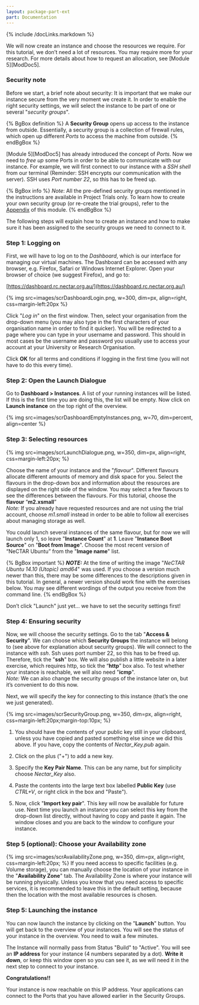 ```yaml
---
layout: package-part-ext
part: Documentation
---
```

{% include /docLinks.markdown %}


We will now create an instance and choose the resources we require. For this tutorial, we don’t need a lot of resources. You may require more for your research. For more details about how to request an allocation, see [Module 5][ModDoc5]. 

### Security note 

Before we start, a brief note about security:
It is important that we make our instance secure from the very moment we create it. In order to enable the right security settings, we will select the instance to be part of one or several "*security groups*". 

{% BgBox definition %}
A **Security Group** opens up access to the instance from outside. Essentially, a security group is a collection of firewall rules, which open up different *Ports* to access the machine from outside. 
{% endBgBox %}

[Module 5][ModDoc5] has already introduced the concept of *Ports*. Now we need to *free up* some Ports in order to be able to communicate with our instance. For example, we will first connect to our instance with a *SSH shell* from our terminal (Reminder: SSH encrypts our communication with the server). SSH uses *Port number 22*, so this has to be freed up. 

{% BgBox info %}
*Note*: All the pre-defined security groups mentioned in the instructions are available in Project Trials only. To learn how to create your own security group (or re-create the trial groups), refer to the  [Appendix](appendix.html) of this module.
{% endBgBox %}

The following steps will explain how to create an instance and how to make sure it has been assigned to the security groups we need to connect to it.

### Step 1: Logging on

First, we will have to log on to the *Dashboard*, which is our interface for managing our virtual machines. The Dashboard can be accessed with any browser, e.g. Firefox, Safari or Windows Internet Explorer. Open your browser of choice (we suggest Firefox), and go to:

[https://dashboard.rc.nectar.org.au/](https://dashboard.rc.nectar.org.au/)

{% img src=images/scrDashboardLogin.png, w=300, dim=px, align=right, css=margin-left:20px %}

Click "*Log in*" on the first window. Then, select your organisation from the drop-down menu (you may also type in the first characters of your organisation name in order to find it quicker). You will be redirected to a page where you can type in your username and password. This should in most cases be the username and password you usually use to access your account at your University or Research Organisation.

Click **OK** for all terms and conditions if logging in the first time (you will not have to do this every time).

### Step 2: Open the Launch Dialogue

Go to **Dashboard >  Instances**. A list of your running instances will be listed. If this is the first time you are doing this, the list will be empty. Now click on **Launch instance** on the top right of the overview.

{% img src=images/scrDashboardEmptyInstances.png, w=70, dim=percent, align=center %}

### Step 3: Selecting resources

{% img src=images/scrLaunchDialogue.png, w=350, dim=px, align=right, css=margin-left:20px; %}

Choose the name of your instance and the "*flavour*". Different flavours allocate different amounts of memory and disk space for you. Select the flavours in the drop-down box and information about the resources are displayed on the right side of the window. You may select a few flavours to see the differences between the flavours. For this tutorial, choose the **flavour** “**m2.xsmall**”    
*Note:* If you already have requested resources and are not using the trial account, choose *m1.small* instead in order to be able to follow all exercises about managing storage as well. 

You could launch several instances of the same flavour, but for now we will launch only 1, so leave "**Instance Count**" at **1**. Leave "**Instance Boot Source**" on "**Boot from Image**". Choose the most recent version of  “NeCTAR Ubuntu”  from the "**Image name**" list.

{% BgBox important %}
**_NOTE:_** At the time of writing the image "*NeCTAR Ubuntu 14.10 (Utopic) amd64*" was used. If you choose a version much newer than this, there may be some differences to the descriptions given in this tutorial. In general, a newer version should work fine with the exercises below. You may see different wordings of the output you receive from the command line. 
{% endBgBox %}

Don’t click "Launch" just yet... we have to set the security settings first!

### Step 4: Ensuring security

Now, we will choose the security settings. Go to the tab "**Access & Security**".
We can choose which **Security Groups** the instance will belong to (see above for explanation about security groups). 
We will connect to the instance with *ssh*. Ssh uses port number 22, so this has to be freed up. Therefore, tick the "**ssh**" box. We will also publish a little website in a later exercise, which requires http, so tick the “**http**” box also. To test whether your instance is reachable, we will also need "**icmp**".    
*Note:* We can also change the security groups of the instance later on, but it’s convenient to do this now.  

Next, we will specify the key for connecting to this instance (that’s the one we just generated).

{% img src=images/scrSecurityGroup.png, w=350, dim=px, align=right, css=margin-left:20px;margin-top:10px; %}

1. You should have the contents of your public key still in your clipboard, unless you have copied and pasted something else since we did this above. If you have, copy the contents of *Nectar_Key.pub* again. 

2. Click on the plus ("+") to add a new key.

3. Specify the **Key Pair Name**. This can be any name, but for simplicity choose *Nectar_Key* also.

4. Paste the contents into the large text box labelled **Public Key** (use *CTRL+V*, or right click in the box and "Paste"). 

5. Now, click "**Import key pair**". This key will now be available for future use. Next time you launch an instance you can select this key from the drop-down list directly, without having to copy and paste it again. The window closes and you are back to the window to configure your instance.

### Step 5 (optional): Choose your Availability zone

{% img src=images/scrAvailabilityZone.png, w=350, dim=px, align=right, css=margin-left:20px; %}
If you need access to specific facilities (e.g. Volume storage), you can manually choose the location of your instance in the "**Availability Zone**" tab. The Availability Zone is where your instance will be running physically. Unless you know that you need access to specific services, it is recommended to leave this in the default setting, because then the location with the most available resources is chosen.

### Step 5: Launching the instance

You can now launch the instance by clicking on the "**Launch**" button. You will get back to the overview of your instances. You will see the status of your instance in the overview. You need to wait a few minutes. 

The Instance will normally pass from Status "Build" to "Active". You will see an **IP address** for your instance (4 numbers separated by a dot). **Write it down**, or keep this window open so you can see it, as we will need it in the next step to connect to your instance. 

**Congratulations!!**

Your instance is now reachable on this IP address. Your applications can connect to the Ports that you have allowed earlier in the Security Groups.


